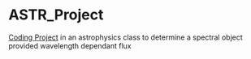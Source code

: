 # ASTR_Project
[Coding Project](https://docs.google.com/document/d/1eJGILv8b6-RIlFa8TDC00SctDxMwX_TSvsCVA0KND-c/edit?usp=sharing) in an astrophysics class to determine a spectral object provided wavelength dependant flux
